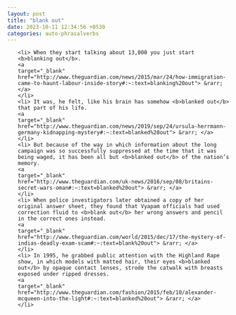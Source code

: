 ```yaml
---
layout: post
title: "blank out"
date: 2023-10-11 12:34:56 +0530
categories: auto-phrasalverbs
---
```

<ol>

    <li> When they start talking about 13,000 you just start <b>blanking out</b>.
    <a 
    target="_blank" 
    href="http://www.theguardian.com/news/2015/mar/24/how-immigration-came-to-haunt-labour-inside-story#:~:text=blanking%20out"> &rarr; </a>
    </li>
    <li> It was, he felt, like his brain has somehow <b>blanked out</b> that part of his life.
    <a 
    target="_blank" 
    href="http://www.theguardian.com/news/2019/sep/24/ursula-herrmann-germany-kidnapping-mystery#:~:text=blanked%20out"> &rarr; </a>
    </li>
    <li> But because of the way in which information about the long campaign was so successfully suppressed at the time that it was being waged, it has been all but <b>blanked out</b> of the nation’s memory.
    <a 
    target="_blank" 
    href="http://www.theguardian.com/uk-news/2016/sep/08/britains-secret-wars-oman#:~:text=blanked%20out"> &rarr; </a>
    </li>
    <li> When police investigators later obtained a copy of her original answer sheet, they found that Vyapam officials had used correction fluid to <b>blank out</b> her wrong answers and pencil in the correct ones instead.
    <a 
    target="_blank" 
    href="http://www.theguardian.com/world/2015/dec/17/the-mystery-of-indias-deadly-exam-scam#:~:text=blank%20out"> &rarr; </a>
    </li>
    <li> In 1995, he grabbed public attention with the Highland Rape show, in which models with matted hair, their eyes <b>blanked out</b> by opaque contact lenses, strode the catwalk with breasts exposed under ripped dresses.
    <a 
    target="_blank" 
    href="http://www.theguardian.com/fashion/2015/feb/10/alexander-mcqueen-into-the-light#:~:text=blanked%20out"> &rarr; </a>
    </li>